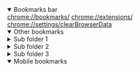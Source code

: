 <html lang='en'>
	<head>
		<meta charset='UTF-8'>
		<meta name='viewport' content='width=device-width, initial-scale=1.0'>
		<title>Bookmarks</title>
		<link rel='stylesheet' href='../assets/bookmarks_styles.css'>
	</head>
	<body>
		<details open><summary>Bookmarks bar</summary>
		<a href='chrome://bookmarks/' target='_blank'>chrome://bookmarks/</a>
		<a href='chrome://extensions/' target='_blank'>chrome://extensions/</a>
		<a href='chrome://settings/clearBrowserData' target='_blank'>chrome://settings/clearBrowserData</a>
</details>
<details open><summary>Other bookmarks</summary>
	<details class='child'><summary>Sub folder 1</summary>
		<a href='https://www.com.net.org/dummy' target='_blank'>lorem ipsum</a>
		<a href='https://www.com.net.org/dummy' target='_blank'>lorem ipsum</a>
		<a href='https://www.com.net.org/dummy' target='_blank'>lorem ipsum</a>
		<a href='https://www.com.net.org/dummy' target='_blank'>lorem ipsum</a>
		<a href='https://www.com.net.org/dummy' target='_blank'>lorem ipsum</a>
		<a href='https://www.com.net.org/dummy' target='_blank'>lorem ipsum</a>
		<a href='https://www.com.net.org/dummy' target='_blank'>lorem ipsum</a>
		<a href='https://www.com.net.org/dummy' target='_blank'>lorem ipsum</a>
		<a href='https://www.com.net.org/dummy' target='_blank'>lorem ipsum</a>
		<a href='https://www.com.net.org/dummy' target='_blank'>lorem ipsum</a>
		<a href='https://www.com.net.org/dummy' target='_blank'>lorem ipsum</a>
		<a href='https://www.com.net.org/dummy' target='_blank'>lorem ipsum</a>
		<a href='https://www.com.net.org/dummy' target='_blank'>lorem ipsum</a>
		<a href='https://www.com.net.org/dummy' target='_blank'>lorem ipsum</a>
		<a href='https://www.com.net.org/dummy' target='_blank'>lorem ipsum</a>
		<a href='https://www.com.net.org/dummy' target='_blank'>lorem ipsum</a>
		<a href='https://www.com.net.org/dummy' target='_blank'>lorem ipsum</a>
		<a href='https://www.com.net.org/dummy' target='_blank'>lorem ipsum</a>
		<a href='https://www.com.net.org/dummy' target='_blank'>lorem ipsum</a>
		<a href='https://www.com.net.org/dummy' target='_blank'>lorem ipsum</a>
		<a href='https://www.com.net.org/dummy' target='_blank'>lorem ipsum</a>
		<a href='https://www.com.net.org/dummy' target='_blank'>lorem ipsum</a>
		<a href='https://www.com.net.org/dummy' target='_blank'>lorem ipsum</a>
		<a href='https://www.com.net.org/dummy' target='_blank'>lorem ipsum</a>
		<a href='https://www.com.net.org/dummy' target='_blank'>lorem ipsum</a>
		<a href='https://www.com.net.org/dummy' target='_blank'>lorem ipsum</a>
		<a href='https://www.com.net.org/dummy' target='_blank'>lorem ipsum</a>
		<a href='https://www.com.net.org/dummy' target='_blank'>lorem ipsum</a>
		<a href='https://www.com.net.org/dummy' target='_blank'>lorem ipsum</a>
		<a href='https://www.com.net.org/dummy' target='_blank'>lorem ipsum</a>
	<details class='child'><summary>Sub sub folder 1</summary>
		<a href='https://www.com.net.org/dummy' target='_blank'>lorem ipsum</a>
		<a href='https://www.com.net.org/dummy' target='_blank'>lorem ipsum</a>
		<a href='https://www.com.net.org/dummy' target='_blank'>lorem ipsum</a>
		<a href='https://www.com.net.org/dummy' target='_blank'>lorem ipsum</a>
		<a href='https://www.com.net.org/dummy' target='_blank'>lorem ipsum</a>
		<a href='https://www.com.net.org/dummy' target='_blank'>lorem ipsum</a>
		<a href='https://www.com.net.org/dummy' target='_blank'>lorem ipsum</a>
		<a href='https://www.com.net.org/dummy' target='_blank'>lorem ipsum</a>
		<a href='https://www.com.net.org/dummy' target='_blank'>lorem ipsum</a>
		<a href='https://www.com.net.org/dummy' target='_blank'>lorem ipsum</a>
		<a href='https://www.com.net.org/dummy' target='_blank'>lorem ipsum</a>
		<a href='https://www.com.net.org/dummy' target='_blank'>lorem ipsum</a>
		<a href='https://www.com.net.org/dummy' target='_blank'>lorem ipsum</a>
		<a href='https://www.com.net.org/dummy' target='_blank'>lorem ipsum</a>
		<a href='https://www.com.net.org/dummy' target='_blank'>lorem ipsum</a>
		<a href='https://www.com.net.org/dummy' target='_blank'>lorem ipsum</a>
		<a href='https://www.com.net.org/dummy' target='_blank'>lorem ipsum</a>
		<a href='https://www.com.net.org/dummy' target='_blank'>lorem ipsum</a>
		<a href='https://www.com.net.org/dummy' target='_blank'>lorem ipsum</a>
		<a href='https://www.com.net.org/dummy' target='_blank'>lorem ipsum</a>
		<a href='https://www.com.net.org/dummy' target='_blank'>lorem ipsum</a>
		<a href='https://www.com.net.org/dummy' target='_blank'>lorem ipsum</a>
		<a href='https://www.com.net.org/dummy' target='_blank'>lorem ipsum</a>
		<a href='https://www.com.net.org/dummy' target='_blank'>lorem ipsum</a>
		<a href='https://www.com.net.org/dummy' target='_blank'>lorem ipsum</a>
		<a href='https://www.com.net.org/dummy' target='_blank'>lorem ipsum</a>
		<a href='https://www.com.net.org/dummy' target='_blank'>lorem ipsum</a>
		<a href='https://www.com.net.org/dummy' target='_blank'>lorem ipsum</a>
		<a href='https://www.com.net.org/dummy' target='_blank'>lorem ipsum</a>
		<a href='https://www.com.net.org/dummy' target='_blank'>lorem ipsum</a>
</details>
	<details class='child'><summary>Sub sub folder 2</summary>
		<a href='https://www.com.net.org/dummy' target='_blank'>lorem ipsum</a>
		<a href='https://www.com.net.org/dummy' target='_blank'>lorem ipsum</a>
		<a href='https://www.com.net.org/dummy' target='_blank'>lorem ipsum</a>
		<a href='https://www.com.net.org/dummy' target='_blank'>lorem ipsum</a>
		<a href='https://www.com.net.org/dummy' target='_blank'>lorem ipsum</a>
		<a href='https://www.com.net.org/dummy' target='_blank'>lorem ipsum</a>
		<a href='https://www.com.net.org/dummy' target='_blank'>lorem ipsum</a>
		<a href='https://www.com.net.org/dummy' target='_blank'>lorem ipsum</a>
		<a href='https://www.com.net.org/dummy' target='_blank'>lorem ipsum</a>
		<a href='https://www.com.net.org/dummy' target='_blank'>lorem ipsum</a>
		<a href='https://www.com.net.org/dummy' target='_blank'>lorem ipsum</a>
		<a href='https://www.com.net.org/dummy' target='_blank'>lorem ipsum</a>
		<a href='https://www.com.net.org/dummy' target='_blank'>lorem ipsum</a>
		<a href='https://www.com.net.org/dummy' target='_blank'>lorem ipsum</a>
		<a href='https://www.com.net.org/dummy' target='_blank'>lorem ipsum</a>
		<a href='https://www.com.net.org/dummy' target='_blank'>lorem ipsum</a>
		<a href='https://www.com.net.org/dummy' target='_blank'>lorem ipsum</a>
		<a href='https://www.com.net.org/dummy' target='_blank'>lorem ipsum</a>
		<a href='https://www.com.net.org/dummy' target='_blank'>lorem ipsum</a>
		<a href='https://www.com.net.org/dummy' target='_blank'>lorem ipsum</a>
		<a href='https://www.com.net.org/dummy' target='_blank'>lorem ipsum</a>
		<a href='https://www.com.net.org/dummy' target='_blank'>lorem ipsum</a>
		<a href='https://www.com.net.org/dummy' target='_blank'>lorem ipsum</a>
		<a href='https://www.com.net.org/dummy' target='_blank'>lorem ipsum</a>
		<a href='https://www.com.net.org/dummy' target='_blank'>lorem ipsum</a>
		<a href='https://www.com.net.org/dummy' target='_blank'>lorem ipsum</a>
		<a href='https://www.com.net.org/dummy' target='_blank'>lorem ipsum</a>
		<a href='https://www.com.net.org/dummy' target='_blank'>lorem ipsum</a>
		<a href='https://www.com.net.org/dummy' target='_blank'>lorem ipsum</a>
		<a href='https://www.com.net.org/dummy' target='_blank'>lorem ipsum</a>
</details>
	<details class='child'><summary>Sub sub folder 3</summary>
		<a href='https://www.com.net.org/dummy' target='_blank'>lorem ipsum</a>
		<a href='https://www.com.net.org/dummy' target='_blank'>lorem ipsum</a>
		<a href='https://www.com.net.org/dummy' target='_blank'>lorem ipsum</a>
		<a href='https://www.com.net.org/dummy' target='_blank'>lorem ipsum</a>
		<a href='https://www.com.net.org/dummy' target='_blank'>lorem ipsum</a>
		<a href='https://www.com.net.org/dummy' target='_blank'>lorem ipsum</a>
		<a href='https://www.com.net.org/dummy' target='_blank'>lorem ipsum</a>
		<a href='https://www.com.net.org/dummy' target='_blank'>lorem ipsum</a>
		<a href='https://www.com.net.org/dummy' target='_blank'>lorem ipsum</a>
		<a href='https://www.com.net.org/dummy' target='_blank'>lorem ipsum</a>
		<a href='https://www.com.net.org/dummy' target='_blank'>lorem ipsum</a>
		<a href='https://www.com.net.org/dummy' target='_blank'>lorem ipsum</a>
		<a href='https://www.com.net.org/dummy' target='_blank'>lorem ipsum</a>
		<a href='https://www.com.net.org/dummy' target='_blank'>lorem ipsum</a>
		<a href='https://www.com.net.org/dummy' target='_blank'>lorem ipsum</a>
		<a href='https://www.com.net.org/dummy' target='_blank'>lorem ipsum</a>
		<a href='https://www.com.net.org/dummy' target='_blank'>lorem ipsum</a>
		<a href='https://www.com.net.org/dummy' target='_blank'>lorem ipsum</a>
		<a href='https://www.com.net.org/dummy' target='_blank'>lorem ipsum</a>
		<a href='https://www.com.net.org/dummy' target='_blank'>lorem ipsum</a>
		<a href='https://www.com.net.org/dummy' target='_blank'>lorem ipsum</a>
		<a href='https://www.com.net.org/dummy' target='_blank'>lorem ipsum</a>
		<a href='https://www.com.net.org/dummy' target='_blank'>lorem ipsum</a>
		<a href='https://www.com.net.org/dummy' target='_blank'>lorem ipsum</a>
		<a href='https://www.com.net.org/dummy' target='_blank'>lorem ipsum</a>
		<a href='https://www.com.net.org/dummy' target='_blank'>lorem ipsum</a>
		<a href='https://www.com.net.org/dummy' target='_blank'>lorem ipsum</a>
		<a href='https://www.com.net.org/dummy' target='_blank'>lorem ipsum</a>
		<a href='https://www.com.net.org/dummy' target='_blank'>lorem ipsum</a>
		<a href='https://www.com.net.org/dummy' target='_blank'>lorem ipsum</a>
</details>
</details>
	<details class='child'><summary>Sub folder 2</summary>
		<a href='https://www.com.net.org/dummy' target='_blank'>lorem ipsum</a>
		<a href='https://www.com.net.org/dummy' target='_blank'>lorem ipsum</a>
		<a href='https://www.com.net.org/dummy' target='_blank'>lorem ipsum</a>
		<a href='https://www.com.net.org/dummy' target='_blank'>lorem ipsum</a>
		<a href='https://www.com.net.org/dummy' target='_blank'>lorem ipsum</a>
		<a href='https://www.com.net.org/dummy' target='_blank'>lorem ipsum</a>
		<a href='https://www.com.net.org/dummy' target='_blank'>lorem ipsum</a>
		<a href='https://www.com.net.org/dummy' target='_blank'>lorem ipsum</a>
		<a href='https://www.com.net.org/dummy' target='_blank'>lorem ipsum</a>
		<a href='https://www.com.net.org/dummy' target='_blank'>lorem ipsum</a>
		<a href='https://www.com.net.org/dummy' target='_blank'>lorem ipsum</a>
		<a href='https://www.com.net.org/dummy' target='_blank'>lorem ipsum</a>
		<a href='https://www.com.net.org/dummy' target='_blank'>lorem ipsum</a>
		<a href='https://www.com.net.org/dummy' target='_blank'>lorem ipsum</a>
		<a href='https://www.com.net.org/dummy' target='_blank'>lorem ipsum</a>
		<a href='https://www.com.net.org/dummy' target='_blank'>lorem ipsum</a>
		<a href='https://www.com.net.org/dummy' target='_blank'>lorem ipsum</a>
		<a href='https://www.com.net.org/dummy' target='_blank'>lorem ipsum</a>
		<a href='https://www.com.net.org/dummy' target='_blank'>lorem ipsum</a>
		<a href='https://www.com.net.org/dummy' target='_blank'>lorem ipsum</a>
		<a href='https://www.com.net.org/dummy' target='_blank'>lorem ipsum</a>
		<a href='https://www.com.net.org/dummy' target='_blank'>lorem ipsum</a>
		<a href='https://www.com.net.org/dummy' target='_blank'>lorem ipsum</a>
		<a href='https://www.com.net.org/dummy' target='_blank'>lorem ipsum</a>
		<a href='https://www.com.net.org/dummy' target='_blank'>lorem ipsum</a>
		<a href='https://www.com.net.org/dummy' target='_blank'>lorem ipsum</a>
		<a href='https://www.com.net.org/dummy' target='_blank'>lorem ipsum</a>
		<a href='https://www.com.net.org/dummy' target='_blank'>lorem ipsum</a>
		<a href='https://www.com.net.org/dummy' target='_blank'>lorem ipsum</a>
		<a href='https://www.com.net.org/dummy' target='_blank'>lorem ipsum</a>
	<details class='child'><summary>Sub sub folder 1</summary>
		<a href='https://www.com.net.org/dummy' target='_blank'>lorem ipsum</a>
		<a href='https://www.com.net.org/dummy' target='_blank'>lorem ipsum</a>
		<a href='https://www.com.net.org/dummy' target='_blank'>lorem ipsum</a>
		<a href='https://www.com.net.org/dummy' target='_blank'>lorem ipsum</a>
		<a href='https://www.com.net.org/dummy' target='_blank'>lorem ipsum</a>
		<a href='https://www.com.net.org/dummy' target='_blank'>lorem ipsum</a>
		<a href='https://www.com.net.org/dummy' target='_blank'>lorem ipsum</a>
		<a href='https://www.com.net.org/dummy' target='_blank'>lorem ipsum</a>
		<a href='https://www.com.net.org/dummy' target='_blank'>lorem ipsum</a>
		<a href='https://www.com.net.org/dummy' target='_blank'>lorem ipsum</a>
		<a href='https://www.com.net.org/dummy' target='_blank'>lorem ipsum</a>
		<a href='https://www.com.net.org/dummy' target='_blank'>lorem ipsum</a>
		<a href='https://www.com.net.org/dummy' target='_blank'>lorem ipsum</a>
		<a href='https://www.com.net.org/dummy' target='_blank'>lorem ipsum</a>
		<a href='https://www.com.net.org/dummy' target='_blank'>lorem ipsum</a>
		<a href='https://www.com.net.org/dummy' target='_blank'>lorem ipsum</a>
		<a href='https://www.com.net.org/dummy' target='_blank'>lorem ipsum</a>
		<a href='https://www.com.net.org/dummy' target='_blank'>lorem ipsum</a>
		<a href='https://www.com.net.org/dummy' target='_blank'>lorem ipsum</a>
		<a href='https://www.com.net.org/dummy' target='_blank'>lorem ipsum</a>
		<a href='https://www.com.net.org/dummy' target='_blank'>lorem ipsum</a>
		<a href='https://www.com.net.org/dummy' target='_blank'>lorem ipsum</a>
		<a href='https://www.com.net.org/dummy' target='_blank'>lorem ipsum</a>
		<a href='https://www.com.net.org/dummy' target='_blank'>lorem ipsum</a>
		<a href='https://www.com.net.org/dummy' target='_blank'>lorem ipsum</a>
		<a href='https://www.com.net.org/dummy' target='_blank'>lorem ipsum</a>
		<a href='https://www.com.net.org/dummy' target='_blank'>lorem ipsum</a>
		<a href='https://www.com.net.org/dummy' target='_blank'>lorem ipsum</a>
		<a href='https://www.com.net.org/dummy' target='_blank'>lorem ipsum</a>
		<a href='https://www.com.net.org/dummy' target='_blank'>lorem ipsum</a>
</details>
	<details class='child'><summary>Sub sub folder 2</summary>
		<a href='https://www.com.net.org/dummy' target='_blank'>lorem ipsum</a>
		<a href='https://www.com.net.org/dummy' target='_blank'>lorem ipsum</a>
		<a href='https://www.com.net.org/dummy' target='_blank'>lorem ipsum</a>
		<a href='https://www.com.net.org/dummy' target='_blank'>lorem ipsum</a>
		<a href='https://www.com.net.org/dummy' target='_blank'>lorem ipsum</a>
		<a href='https://www.com.net.org/dummy' target='_blank'>lorem ipsum</a>
		<a href='https://www.com.net.org/dummy' target='_blank'>lorem ipsum</a>
		<a href='https://www.com.net.org/dummy' target='_blank'>lorem ipsum</a>
		<a href='https://www.com.net.org/dummy' target='_blank'>lorem ipsum</a>
		<a href='https://www.com.net.org/dummy' target='_blank'>lorem ipsum</a>
		<a href='https://www.com.net.org/dummy' target='_blank'>lorem ipsum</a>
		<a href='https://www.com.net.org/dummy' target='_blank'>lorem ipsum</a>
		<a href='https://www.com.net.org/dummy' target='_blank'>lorem ipsum</a>
		<a href='https://www.com.net.org/dummy' target='_blank'>lorem ipsum</a>
		<a href='https://www.com.net.org/dummy' target='_blank'>lorem ipsum</a>
		<a href='https://www.com.net.org/dummy' target='_blank'>lorem ipsum</a>
		<a href='https://www.com.net.org/dummy' target='_blank'>lorem ipsum</a>
		<a href='https://www.com.net.org/dummy' target='_blank'>lorem ipsum</a>
		<a href='https://www.com.net.org/dummy' target='_blank'>lorem ipsum</a>
		<a href='https://www.com.net.org/dummy' target='_blank'>lorem ipsum</a>
		<a href='https://www.com.net.org/dummy' target='_blank'>lorem ipsum</a>
		<a href='https://www.com.net.org/dummy' target='_blank'>lorem ipsum</a>
		<a href='https://www.com.net.org/dummy' target='_blank'>lorem ipsum</a>
		<a href='https://www.com.net.org/dummy' target='_blank'>lorem ipsum</a>
		<a href='https://www.com.net.org/dummy' target='_blank'>lorem ipsum</a>
		<a href='https://www.com.net.org/dummy' target='_blank'>lorem ipsum</a>
		<a href='https://www.com.net.org/dummy' target='_blank'>lorem ipsum</a>
		<a href='https://www.com.net.org/dummy' target='_blank'>lorem ipsum</a>
		<a href='https://www.com.net.org/dummy' target='_blank'>lorem ipsum</a>
		<a href='https://www.com.net.org/dummy' target='_blank'>lorem ipsum</a>
</details>
	<details class='child'><summary>Sub sub folder 3</summary>
		<a href='https://www.com.net.org/dummy' target='_blank'>lorem ipsum</a>
		<a href='https://www.com.net.org/dummy' target='_blank'>lorem ipsum</a>
		<a href='https://www.com.net.org/dummy' target='_blank'>lorem ipsum</a>
		<a href='https://www.com.net.org/dummy' target='_blank'>lorem ipsum</a>
		<a href='https://www.com.net.org/dummy' target='_blank'>lorem ipsum</a>
		<a href='https://www.com.net.org/dummy' target='_blank'>lorem ipsum</a>
		<a href='https://www.com.net.org/dummy' target='_blank'>lorem ipsum</a>
		<a href='https://www.com.net.org/dummy' target='_blank'>lorem ipsum</a>
		<a href='https://www.com.net.org/dummy' target='_blank'>lorem ipsum</a>
		<a href='https://www.com.net.org/dummy' target='_blank'>lorem ipsum</a>
		<a href='https://www.com.net.org/dummy' target='_blank'>lorem ipsum</a>
		<a href='https://www.com.net.org/dummy' target='_blank'>lorem ipsum</a>
		<a href='https://www.com.net.org/dummy' target='_blank'>lorem ipsum</a>
		<a href='https://www.com.net.org/dummy' target='_blank'>lorem ipsum</a>
		<a href='https://www.com.net.org/dummy' target='_blank'>lorem ipsum</a>
		<a href='https://www.com.net.org/dummy' target='_blank'>lorem ipsum</a>
		<a href='https://www.com.net.org/dummy' target='_blank'>lorem ipsum</a>
		<a href='https://www.com.net.org/dummy' target='_blank'>lorem ipsum</a>
		<a href='https://www.com.net.org/dummy' target='_blank'>lorem ipsum</a>
		<a href='https://www.com.net.org/dummy' target='_blank'>lorem ipsum</a>
		<a href='https://www.com.net.org/dummy' target='_blank'>lorem ipsum</a>
		<a href='https://www.com.net.org/dummy' target='_blank'>lorem ipsum</a>
		<a href='https://www.com.net.org/dummy' target='_blank'>lorem ipsum</a>
		<a href='https://www.com.net.org/dummy' target='_blank'>lorem ipsum</a>
		<a href='https://www.com.net.org/dummy' target='_blank'>lorem ipsum</a>
		<a href='https://www.com.net.org/dummy' target='_blank'>lorem ipsum</a>
		<a href='https://www.com.net.org/dummy' target='_blank'>lorem ipsum</a>
		<a href='https://www.com.net.org/dummy' target='_blank'>lorem ipsum</a>
		<a href='https://www.com.net.org/dummy' target='_blank'>lorem ipsum</a>
		<a href='https://www.com.net.org/dummy' target='_blank'>lorem ipsum</a>
</details>
</details>
	<details class='child'><summary>Sub folder 3</summary>
		<a href='https://www.com.net.org/dummy' target='_blank'>lorem ipsum</a>
		<a href='https://www.com.net.org/dummy' target='_blank'>lorem ipsum</a>
		<a href='https://www.com.net.org/dummy' target='_blank'>lorem ipsum</a>
		<a href='https://www.com.net.org/dummy' target='_blank'>lorem ipsum</a>
		<a href='https://www.com.net.org/dummy' target='_blank'>lorem ipsum</a>
		<a href='https://www.com.net.org/dummy' target='_blank'>lorem ipsum</a>
		<a href='https://www.com.net.org/dummy' target='_blank'>lorem ipsum</a>
		<a href='https://www.com.net.org/dummy' target='_blank'>lorem ipsum</a>
		<a href='https://www.com.net.org/dummy' target='_blank'>lorem ipsum</a>
		<a href='https://www.com.net.org/dummy' target='_blank'>lorem ipsum</a>
		<a href='https://www.com.net.org/dummy' target='_blank'>lorem ipsum</a>
		<a href='https://www.com.net.org/dummy' target='_blank'>lorem ipsum</a>
		<a href='https://www.com.net.org/dummy' target='_blank'>lorem ipsum</a>
		<a href='https://www.com.net.org/dummy' target='_blank'>lorem ipsum</a>
		<a href='https://www.com.net.org/dummy' target='_blank'>lorem ipsum</a>
		<a href='https://www.com.net.org/dummy' target='_blank'>lorem ipsum</a>
		<a href='https://www.com.net.org/dummy' target='_blank'>lorem ipsum</a>
		<a href='https://www.com.net.org/dummy' target='_blank'>lorem ipsum</a>
		<a href='https://www.com.net.org/dummy' target='_blank'>lorem ipsum</a>
		<a href='https://www.com.net.org/dummy' target='_blank'>lorem ipsum</a>
		<a href='https://www.com.net.org/dummy' target='_blank'>lorem ipsum</a>
		<a href='https://www.com.net.org/dummy' target='_blank'>lorem ipsum</a>
		<a href='https://www.com.net.org/dummy' target='_blank'>lorem ipsum</a>
		<a href='https://www.com.net.org/dummy' target='_blank'>lorem ipsum</a>
		<a href='https://www.com.net.org/dummy' target='_blank'>lorem ipsum</a>
		<a href='https://www.com.net.org/dummy' target='_blank'>lorem ipsum</a>
		<a href='https://www.com.net.org/dummy' target='_blank'>lorem ipsum</a>
		<a href='https://www.com.net.org/dummy' target='_blank'>lorem ipsum</a>
		<a href='https://www.com.net.org/dummy' target='_blank'>lorem ipsum</a>
		<a href='https://www.com.net.org/dummy' target='_blank'>lorem ipsum</a>
	<details class='child'><summary>Sub sub folder 1</summary>
		<a href='https://www.com.net.org/dummy' target='_blank'>lorem ipsum</a>
		<a href='https://www.com.net.org/dummy' target='_blank'>lorem ipsum</a>
		<a href='https://www.com.net.org/dummy' target='_blank'>lorem ipsum</a>
		<a href='https://www.com.net.org/dummy' target='_blank'>lorem ipsum</a>
		<a href='https://www.com.net.org/dummy' target='_blank'>lorem ipsum</a>
		<a href='https://www.com.net.org/dummy' target='_blank'>lorem ipsum</a>
		<a href='https://www.com.net.org/dummy' target='_blank'>lorem ipsum</a>
		<a href='https://www.com.net.org/dummy' target='_blank'>lorem ipsum</a>
		<a href='https://www.com.net.org/dummy' target='_blank'>lorem ipsum</a>
		<a href='https://www.com.net.org/dummy' target='_blank'>lorem ipsum</a>
		<a href='https://www.com.net.org/dummy' target='_blank'>lorem ipsum</a>
		<a href='https://www.com.net.org/dummy' target='_blank'>lorem ipsum</a>
		<a href='https://www.com.net.org/dummy' target='_blank'>lorem ipsum</a>
		<a href='https://www.com.net.org/dummy' target='_blank'>lorem ipsum</a>
		<a href='https://www.com.net.org/dummy' target='_blank'>lorem ipsum</a>
		<a href='https://www.com.net.org/dummy' target='_blank'>lorem ipsum</a>
		<a href='https://www.com.net.org/dummy' target='_blank'>lorem ipsum</a>
		<a href='https://www.com.net.org/dummy' target='_blank'>lorem ipsum</a>
		<a href='https://www.com.net.org/dummy' target='_blank'>lorem ipsum</a>
		<a href='https://www.com.net.org/dummy' target='_blank'>lorem ipsum</a>
		<a href='https://www.com.net.org/dummy' target='_blank'>lorem ipsum</a>
		<a href='https://www.com.net.org/dummy' target='_blank'>lorem ipsum</a>
		<a href='https://www.com.net.org/dummy' target='_blank'>lorem ipsum</a>
		<a href='https://www.com.net.org/dummy' target='_blank'>lorem ipsum</a>
		<a href='https://www.com.net.org/dummy' target='_blank'>lorem ipsum</a>
		<a href='https://www.com.net.org/dummy' target='_blank'>lorem ipsum</a>
		<a href='https://www.com.net.org/dummy' target='_blank'>lorem ipsum</a>
		<a href='https://www.com.net.org/dummy' target='_blank'>lorem ipsum</a>
		<a href='https://www.com.net.org/dummy' target='_blank'>lorem ipsum</a>
		<a href='https://www.com.net.org/dummy' target='_blank'>lorem ipsum</a>
</details>
	<details class='child'><summary>Sub sub folder 2</summary>
		<a href='https://www.com.net.org/dummy' target='_blank'>lorem ipsum</a>
		<a href='https://www.com.net.org/dummy' target='_blank'>lorem ipsum</a>
		<a href='https://www.com.net.org/dummy' target='_blank'>lorem ipsum</a>
		<a href='https://www.com.net.org/dummy' target='_blank'>lorem ipsum</a>
		<a href='https://www.com.net.org/dummy' target='_blank'>lorem ipsum</a>
		<a href='https://www.com.net.org/dummy' target='_blank'>lorem ipsum</a>
		<a href='https://www.com.net.org/dummy' target='_blank'>lorem ipsum</a>
		<a href='https://www.com.net.org/dummy' target='_blank'>lorem ipsum</a>
		<a href='https://www.com.net.org/dummy' target='_blank'>lorem ipsum</a>
		<a href='https://www.com.net.org/dummy' target='_blank'>lorem ipsum</a>
		<a href='https://www.com.net.org/dummy' target='_blank'>lorem ipsum</a>
		<a href='https://www.com.net.org/dummy' target='_blank'>lorem ipsum</a>
		<a href='https://www.com.net.org/dummy' target='_blank'>lorem ipsum</a>
		<a href='https://www.com.net.org/dummy' target='_blank'>lorem ipsum</a>
		<a href='https://www.com.net.org/dummy' target='_blank'>lorem ipsum</a>
		<a href='https://www.com.net.org/dummy' target='_blank'>lorem ipsum</a>
		<a href='https://www.com.net.org/dummy' target='_blank'>lorem ipsum</a>
		<a href='https://www.com.net.org/dummy' target='_blank'>lorem ipsum</a>
		<a href='https://www.com.net.org/dummy' target='_blank'>lorem ipsum</a>
		<a href='https://www.com.net.org/dummy' target='_blank'>lorem ipsum</a>
		<a href='https://www.com.net.org/dummy' target='_blank'>lorem ipsum</a>
		<a href='https://www.com.net.org/dummy' target='_blank'>lorem ipsum</a>
		<a href='https://www.com.net.org/dummy' target='_blank'>lorem ipsum</a>
		<a href='https://www.com.net.org/dummy' target='_blank'>lorem ipsum</a>
		<a href='https://www.com.net.org/dummy' target='_blank'>lorem ipsum</a>
		<a href='https://www.com.net.org/dummy' target='_blank'>lorem ipsum</a>
		<a href='https://www.com.net.org/dummy' target='_blank'>lorem ipsum</a>
		<a href='https://www.com.net.org/dummy' target='_blank'>lorem ipsum</a>
		<a href='https://www.com.net.org/dummy' target='_blank'>lorem ipsum</a>
		<a href='https://www.com.net.org/dummy' target='_blank'>lorem ipsum</a>
</details>
	<details class='child'><summary>Sub sub folder 3</summary>
		<a href='https://www.com.net.org/dummy' target='_blank'>lorem ipsum</a>
		<a href='https://www.com.net.org/dummy' target='_blank'>lorem ipsum</a>
		<a href='https://www.com.net.org/dummy' target='_blank'>lorem ipsum</a>
		<a href='https://www.com.net.org/dummy' target='_blank'>lorem ipsum</a>
		<a href='https://www.com.net.org/dummy' target='_blank'>lorem ipsum</a>
		<a href='https://www.com.net.org/dummy' target='_blank'>lorem ipsum</a>
		<a href='https://www.com.net.org/dummy' target='_blank'>lorem ipsum</a>
		<a href='https://www.com.net.org/dummy' target='_blank'>lorem ipsum</a>
		<a href='https://www.com.net.org/dummy' target='_blank'>lorem ipsum</a>
		<a href='https://www.com.net.org/dummy' target='_blank'>lorem ipsum</a>
		<a href='https://www.com.net.org/dummy' target='_blank'>lorem ipsum</a>
		<a href='https://www.com.net.org/dummy' target='_blank'>lorem ipsum</a>
		<a href='https://www.com.net.org/dummy' target='_blank'>lorem ipsum</a>
		<a href='https://www.com.net.org/dummy' target='_blank'>lorem ipsum</a>
		<a href='https://www.com.net.org/dummy' target='_blank'>lorem ipsum</a>
		<a href='https://www.com.net.org/dummy' target='_blank'>lorem ipsum</a>
		<a href='https://www.com.net.org/dummy' target='_blank'>lorem ipsum</a>
		<a href='https://www.com.net.org/dummy' target='_blank'>lorem ipsum</a>
		<a href='https://www.com.net.org/dummy' target='_blank'>lorem ipsum</a>
		<a href='https://www.com.net.org/dummy' target='_blank'>lorem ipsum</a>
		<a href='https://www.com.net.org/dummy' target='_blank'>lorem ipsum</a>
		<a href='https://www.com.net.org/dummy' target='_blank'>lorem ipsum</a>
		<a href='https://www.com.net.org/dummy' target='_blank'>lorem ipsum</a>
		<a href='https://www.com.net.org/dummy' target='_blank'>lorem ipsum</a>
		<a href='https://www.com.net.org/dummy' target='_blank'>lorem ipsum</a>
		<a href='https://www.com.net.org/dummy' target='_blank'>lorem ipsum</a>
		<a href='https://www.com.net.org/dummy' target='_blank'>lorem ipsum</a>
		<a href='https://www.com.net.org/dummy' target='_blank'>lorem ipsum</a>
		<a href='https://www.com.net.org/dummy' target='_blank'>lorem ipsum</a>
		<a href='https://www.com.net.org/dummy' target='_blank'>lorem ipsum</a>
</details>
</details>
</details>
<details open><summary>Mobile bookmarks</summary>
</details>

</body>
</html>